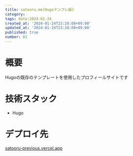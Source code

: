 ```yaml
---
title: satooru.me[Hugoテンプレ版]
category:
tags: date:2024-01-24
created_at: '2024-01-24T23:28:08+09:00'
updated_at: '2024-01-24T23:28:08+09:00'
published: true
number: 81
---
```


# 概要
Hugoの既存のテンプレートを使用したプロフィールサイトです

# 技術スタック
- Hugo

# デプロイ先
[satooru-previous.vercel.app](https://satooru-previous.vercel.app/)

